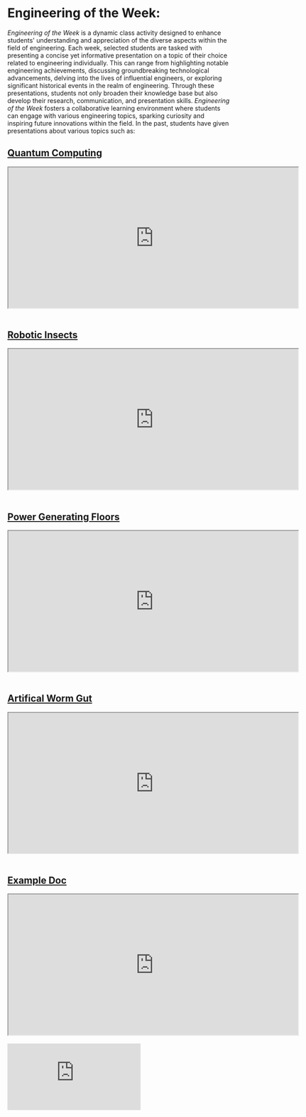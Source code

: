# Engineering of the Week:

_Engineering of the Week_ is a dynamic class activity designed to enhance students' understanding and appreciation of the diverse aspects within the field of engineering. Each week, selected students are tasked with presenting a concise yet informative presentation on a topic of their choice related to engineering individually. This can range from highlighting notable engineering achievements, discussing groundbreaking technological advancements, delving into the lives of influential engineers, or exploring significant historical events in the realm of engineering. Through these presentations, students not only broaden their knowledge base but also develop their research, communication, and presentation skills. _Engineering of the Week_ fosters a collaborative learning environment where students can engage with various engineering topics, sparking curiosity and inspiring future innovations within the field. In the past, students have given presentations about various topics such as:


## [Quantum Computing](https://drive.google.com/file/d/17AMLZeEBhEG0fI-yZxxS1GhiWc0-cLRf/view?usp=drive_link)

<iframe src="https://drive.google.com/file/d/17AMLZeEBhEG0fI-yZxxS1GhiWc0-cLRf/preview" frameborder="1" style="width: 68vw; height: 33vw;" allow="autoplay"></iframe>
<br/><br/>

## [Robotic Insects](https://drive.google.com/file/d/1df1rYrHbi4C0SDt24WPn30FbROmDvoOx/view?usp=drive_link)
<iframe src="https://drive.google.com/file/d/1df1rYrHbi4C0SDt24WPn30FbROmDvoOx/preview" frameborder="1" style="width: 68vw; height: 33vw;" allow="autoplay"></iframe>
<br/><br/> 

## [Power Generating Floors](https://drive.google.com/file/d/1Kt6LUy2g-0aO_WnqN8UT5Og-yCo46G6D/view?usp=sharing)
<iframe src="https://drive.google.com/file/d/1Kt6LUy2g-0aO_WnqN8UT5Og-yCo46G6D/preview" frameborder="1" style="width: 68vw; height: 33vw;" allow="autoplay"></iframe>
<br/><br/> 

## [Artifical Worm Gut](https://drive.google.com/file/d/1uYu00avdGwW0urAcqTOBPwHc9o4Q0rGy/view?usp=sharing)
<iframe src="https://drive.google.com/file/d/1uYu00avdGwW0urAcqTOBPwHc9o4Q0rGy/preview" frameborder="1" style="width: 68vw; height: 33vw;" allow="autoplay"></iframe>
<br/><br/> 


## [Example Doc](https://docs.google.com/document/d/1ElTeBVgvPcJwPNU5uH0yKX7xGdgQf6-QmfqR1_qFs0Q/edit?usp=sharing)
<iframe src="https://drive.google.com/file/d/1ElTeBVgvPcJwPNU5uH0yKX7xGdgQf6-QmfqR1_qFs0Q/preview" frameborder="1" style="width: 68vw; height: 33vw;" allow="autoplay"></iframe>
<br/><br/> 



<iframe src="https://docs.google.com/presentation/d/15DxEE6qCUeqTEXK0MmAWjf-g2tsBobMv6hivg1FQRiI/embed?start=true&loop=true&delayms=3000" frameborder="0" allowfullscreen="true" mozallowfullscreen="true" webkitallowfullscreen="true" align="center"></iframe>     





